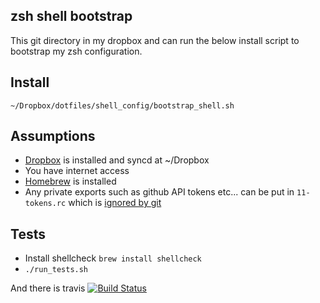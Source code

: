 ## zsh shell bootstrap

This git directory in my dropbox and can run the below install script to bootstrap my zsh configuration.

## Install

`~/Dropbox/dotfiles/shell_config/bootstrap_shell.sh`

## Assumptions

- [Dropbox](https://www.dropbox.com/en_GB/downloading?os=mac) is installed and syncd at ~/Dropbox
- You have internet access
- [Homebrew](http://brew.sh/) is installed
- Any private exports such as github API tokens etc... can be put in `11-tokens.rc` which is [ignored by git](.gitignore)

## Tests

- Install shellcheck `brew install shellcheck`
- `./run_tests.sh`

And there is travis [![Build Status](https://travis-ci.org/sammcj/zsh-bootstrap.svg?branch=master)](https://travis-ci.org/sammcj/zsh-bootstrap)
